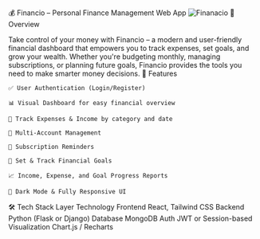 💰 Financio – Personal Finance Management Web App
![Finanacio ](https://github.com/user-attachments/assets/f5accb5e-6514-4486-9e95-5a6e304d5548)
🚀 Overview

Take control of your money with Financio – a modern and user-friendly financial dashboard that empowers you to track expenses, set goals, and grow your wealth. Whether you're budgeting monthly, managing subscriptions, or planning future goals, Financio provides the tools you need to make smarter money decisions.
🚀 Features

    ✅ User Authentication (Login/Register)

    📊 Visual Dashboard for easy financial overview

    💸 Track Expenses & Income by category and date

    💼 Multi-Account Management

    📅 Subscription Reminders

    🎯 Set & Track Financial Goals

    📈 Income, Expense, and Goal Progress Reports

    🌙 Dark Mode & Fully Responsive UI

🛠️ Tech Stack
Layer	Technology
Frontend	React, Tailwind CSS
Backend	Python (Flask or Django)
Database	MongoDB
Auth	JWT or Session-based
Visualization	Chart.js / Recharts
